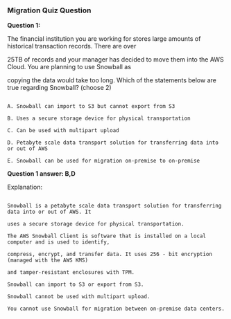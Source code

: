 ### Migration Quiz Question


**Question 1:**


The financial institution you are working for stores large amounts of historical transaction records. There are over

25TB of records and your manager has decided to move them into the AWS Cloud. You are planning to use Snowball as

copying the data would take too long. Which of the statements below are true regarding Snowball? (choose 2)


```

A. Snowball can import to S3 but cannot export from S3

B. Uses a secure storage device for physical transportation

C. Can be used with multipart upload

D. Petabyte scale data transport solution for transferring data into or out of AWS

E. Snowball can be used for migration on-premise to on-premise

```


**Question 1 answer: B,D**


Explanation:


```

Snowball is a petabyte scale data transport solution for transferring data into or out of AWS. It

uses a secure storage device for physical transportation.

The AWS Snowball Client is software that is installed on a local computer and is used to identify,

compress, encrypt, and transfer data. It uses 256 - bit encryption (managed with the AWS KMS)

and tamper-resistant enclosures with TPM.

Snowball can import to S3 or export from S3.

Snowball cannot be used with multipart upload.

You cannot use Snowball for migration between on-premise data centers.

```

